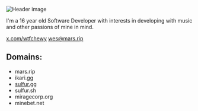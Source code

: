 ![Header image](https://media.discordapp.net/attachments/1047336119580242001/1177861768253542440/header.png?ex=65740c41&is=65619741&hm=ae8afabda9b4df39c2e84dcef186d614229e8700818d3ac331d81a65268c5f25&=&format=webp&width=2116&height=642)

I'm a 16 year old Software Developer with interests in developing with music and other passions of mine in mind.

[x.com/wtfchewy](https://x.com/wtfchewy/)
<wes@mars.rip>

## Domains:
- mars.rip
- ikari.gg
- [sulfur.gg](https://sulfur.gg/)
- sulfur.sh
- miragecorp.org
- minebet.net
